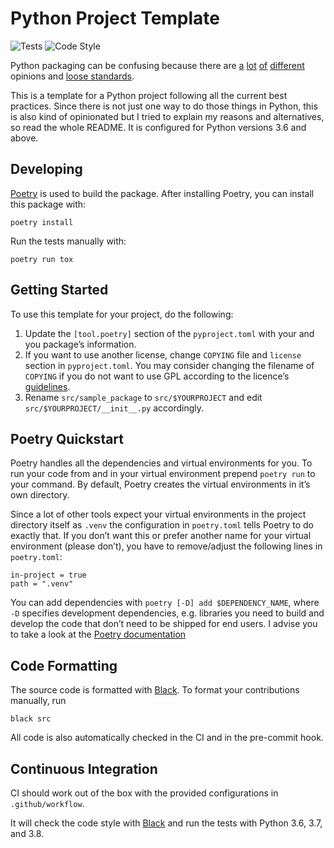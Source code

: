# Python Project Template

![Tests](https://github.com/digital-bauhaus/python-template/workflows/Tests/badge.svg)
![Code Style](https://github.com/digital-bauhaus/python-template/workflows/Code%20Style/badge.svg)

Python packaging can be confusing because there are
[a][borini] [lot][yeaw] [of][bernat] [different][smith] opinions and [loose
standards][pep518].

This is a template for a Python project following all the current best
practices. Since there is not just one way to do those things in Python, this
is also kind of opinionated but I tried to explain my reasons and alternatives,
so read the whole README.
It is configured for Python versions 3.6 and above.

## Developing

[Poetry](https://poetry.eustace.io/) is used to build the package. After
installing Poetry, you can install this package with:

    poetry install

Run the tests manually with:

    poetry run tox

## Getting Started

To use this template for your project, do the following:

1. Update the `[tool.poetry]` section of the `pyproject.toml` with your and you
   package’s information.
2. If you want to use another license, change `COPYING` file and `license`
   section in `pyproject.toml`. You may consider changing the filename of
   `COPYING` if you do not want to use GPL according to the licence’s
   [guidelines][so-licences].
3. Rename `src/sample_package` to `src/$YOURPROJECT` and edit
   `src/$YOURPROJECT/__init__.py` accordingly.

## Poetry Quickstart

Poetry handles all the dependencies and virtual environments for you. To run
your code from and in your virtual environment prepend `poetry run` to your
command. By default, Poetry creates the virtual environments in it’s own
directory.

Since a lot of other tools expect your virtual environments in the project
directory itself as `.venv` the configuration in `poetry.toml` tells Poetry to
do exactly that. If you don’t want this or prefer another name for your virtual
environment (please don’t), you have to remove/adjust the following lines
in `poetry.toml`:

    in-project = true
    path = ".venv"

You can add dependencies with `poetry [-D] add $DEPENDENCY_NAME`, where `-D`
specifies development dependencies, e.g. libraries you need to build and
develop the code that don’t need to be shipped for end users. I advise you to
take a look at the [Poetry documentation][poetry documentation]

## Code Formatting

The source code is formatted with [Black][black].
To format your contributions manually, run

    black src

All code is also automatically checked in the CI and in the pre-commit hook.

## Continuous Integration

CI should work out of the box with the provided configurations in
`.github/workflow`.

It will check the code style with [Black][black] and run the tests with Python
3.6, 3.7, and 3.8.

[borini]: https://stefanoborini.com/current-status-of-python-packaging/
[yeaw]: https://dan.yeaw.me/posts/python-packaging-with-poetry-and-briefcase/
[bernat]: https://www.bernat.tech/pep-517-and-python-packaging/
[smith]: https://medium.com/@grassfedcode/goodbye-virtual-environments-b9f8115bc2b6
[pep518]: https://www.python.org/dev/peps/pep-0518/
[poetry documentation]: https://python-poetry.org/docs/basic-usage/
[black]: https://github.com/python/black
[so-licences]: https://stackoverflow.com/a/5678716
